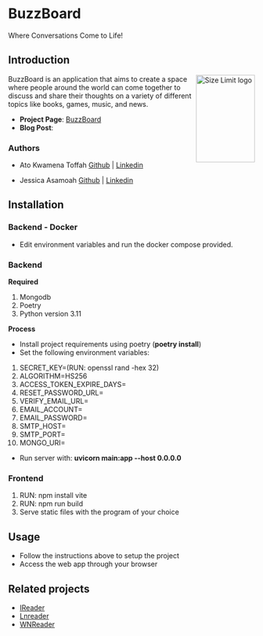 # BuzzBoard 
Where Conversations Come to Life!

## Introduction
<img src="./img/logo.png" align="right"
     alt="Size Limit logo" width="120" height="178">


BuzzBoard is an application that aims to create a space where people around the world can come together to discuss and share their thoughts on a variety of different topics like books, games, music, and news.

* **Project Page**: [BuzzBoard](http://web-02.akt-global.tech/)
* **Blog Post**: 

### Authors
* Ato Kwamena Toffah [Github](https://github.com/UnfetteredScholar) | [Linkedin](https://www.linkedin.com/in/ato-k-toffah/)

* Jessica Asamoah [Github](https://github.com/Jessica-Asamoah) | [Linkedin](https://www.linkedin.com/in/jessica-awuradjoa-asamoah-402ba6191/)


## Installation

### Backend - Docker
* Edit environment variables and run the docker compose provided.

### Backend
**Required**
1. Mongodb
2. Poetry
3. Python version 3.11 

**Process**
* Install project requirements using poetry (**poetry install**)
* Set the following environment variables:
1. SECRET_KEY=(RUN: openssl rand -hex 32)
2. ALGORITHM=HS256
3. ACCESS_TOKEN_EXPIRE_DAYS=
4. RESET_PASSWORD_URL=
5. VERIFY_EMAIL_URL=
6. EMAIL_ACCOUNT=
7. EMAIL_PASSWORD=
8. SMTP_HOST=
9. SMTP_PORT=
10. MONGO_URI=

* Run server with: **uvicorn main:app --host 0.0.0.0**

### Frontend
1. RUN: npm install vite
2. RUN: npm run build
3. Serve static files with the program of your choice


## Usage

* Follow the instructions above to setup the project
* Access the web app through your browser


## Related projects

* [IReader](https://github.com/IReaderorg/IReader)
* [Lnreader](https://github.com/LNReader/lnreader)
* [WNReader](https://github.com/Nithin-Johnson/WNReader)
